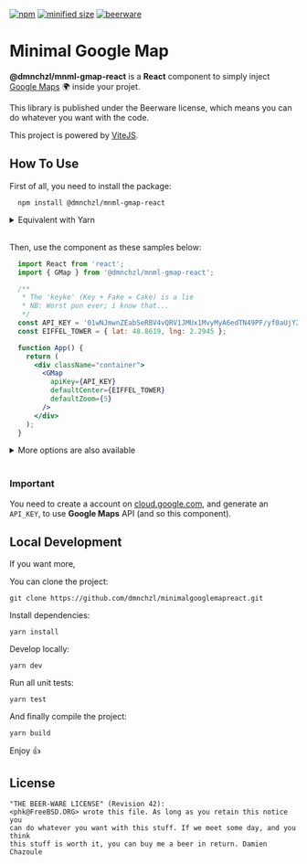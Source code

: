 [![npm](https://img.shields.io/npm/v/@dmnchzl/mnml-gmap-react.svg)](https://github.com/dmnchzl/minimalgooglemapreact) [![minified size](https://img.shields.io/bundlephobia/min/@dmnchzl/mnml-gmap-react.svg)](https://www.npmjs.com/package/@dmnchzl/mnml-gmap-react) [![beerware](https://img.shields.io/badge/license-beerware-orange.svg)](https://wikipedia.org/wiki/beerware)

# Minimal Google Map

**@dmnchzl/mnml-gmap-react** is a **React** component to simply inject [Google Maps](https://maps.google.com) 🌍 inside your projet.

This library is published under the Beerware license, which means you can do whatever you want with the code.

This project is powered by [ViteJS](https://vitejs.dev).

## How To Use

First of all, you need to install the package:

```
  npm install @dmnchzl/mnml-gmap-react
```

<details>
  <summary>Equivalent with Yarn</summary>
  
  ```
    yarn add @dmnchzl/mnml-gmap-react
  ```
</details>
<br>

Then, use the component as these samples below:

```jsx
  import React from 'react';
  import { GMap } from '@dmnchzl/mnml-gmap-react';

  /**
   * The 'keyke' (Key + Fake = Cake) is a lie
   * NB: Worst pun ever; i know that...
   */
  const API_KEY = '01wNJmwnZEabSeRBV4vQRV1JMUx1MvyMyA6edTN49PF/yf0aUjY2F4NZfIOq/Yh7x0d38+21sEP6Tck/jEmXdw==';
  const EIFFEL_TOWER = { lat: 48.8619, lng: 2.2945 };

  function App() {
    return (
      <div className="container">
        <GMap
          apiKey={API_KEY}
          defaultCenter={EIFFEL_TOWER}
          defaultZoom={5}
        />
      </div>
    );
  }
```

<details>
  <summary>More options are also available</summary>
  
  ```jsx
    import React from 'react';
    import { GMap } from '@dmnchzl/mnml-gmap-react';
    import styleArray from './styleArray';

    const API_KEY = '01wNJmwnZEabSeRBV4vQRV1JMUx1MvyMyA6edTN49PF/yf0aUjY2F4NZfIOq/Yh7x0d38+21sEP6Tck/jEmXdw==';
    const EIFFEL_TOWER = { lat: 48.8619, lng: 2.2945 };
    const BIG_BEN = { lat: 51.5021, lng: -0.1242 };
    const COLISEUM = { lat: 41.8961, lng: 12.4879 };

    function App() {
      return (
        <div className="container">
          <GMap
            apiKey={API_KEY}
            defaultCenter={EIFFEL_TOWER}
            defaultZoom={5}
            markers={[
              { ...EIFFEL_TOWER, onClick: () => console.log('Eiffel Tower') },
              { ...BIG_BEN, onClick: () => console.log('Big Ben') },
              { ...COLISEUM, onClick: () => console.log('Coliseum') }
            ]}
            styledMap={styleArray}
            enableUI
          />
        </div>
      );
    }
  ```
</details>
<br>

### Important

You need to create a account on [cloud.google.com](https://console.cloud.google.com), and generate an `API_KEY`, to use **Google Maps** API (and so this component).

## Local Development

If you want more,

You can clone the project:

```
git clone https://github.com/dmnchzl/minimalgooglemapreact.git
```

Install dependencies:

```
yarn install
```

Develop locally:

```
yarn dev
```

Run all unit tests:

```
yarn test
```

And finally compile the project:

```
yarn build
```

Enjoy 👍

## License

```
"THE BEER-WARE LICENSE" (Revision 42):
<phk@FreeBSD.ORG> wrote this file. As long as you retain this notice you
can do whatever you want with this stuff. If we meet some day, and you think
this stuff is worth it, you can buy me a beer in return. Damien Chazoule
```
